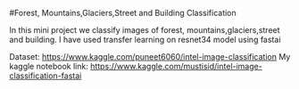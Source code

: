 #Forest, Mountains,Glaciers,Street and Building Classification 

In this mini project we classify images of forest, mountains,glaciers,street and building.
I have used transfer learning on resnet34 model using fastai

Dataset: https://www.kaggle.com/puneet6060/intel-image-classification
My kaggle notebook link:
https://www.kaggle.com/mustisid/intel-image-classification-fastai
